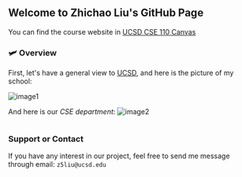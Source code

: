 ## Welcome to Zhichao Liu's GitHub Page

You can find the course website in [UCSD CSE 110 Canvas](https://canvas.ucsd.edu/courses/21783) 

### :small_airplane: Overview

First, let's have a general view to [UCSD](https://ucsd.edu), and here is the picture of my school:

![image1](https://timesofsandiego.com/wp-content/uploads/2020/07/UCSD-UC-San-Diego.jpg)

And here is our *CSE department*:
![image2](https://chronicle.brightspotcdn.com/dims4/default/cde3e34/2147483647/strip/true/crop/1000x358+0+0/resize/840x301!/quality/90/?url=http%3A%2F%2Fchronicle-brightspot.s3.amazonaws.com%2Fd3%2F32%2F9b1356f80cf89cf03bea8a744cd0%2Fcropped-calit2-3.jpg)

```markdown

```



### Support or Contact

If you have any interest in our project, feel free to send me message through email: `z5liu@ucsd.edu`
